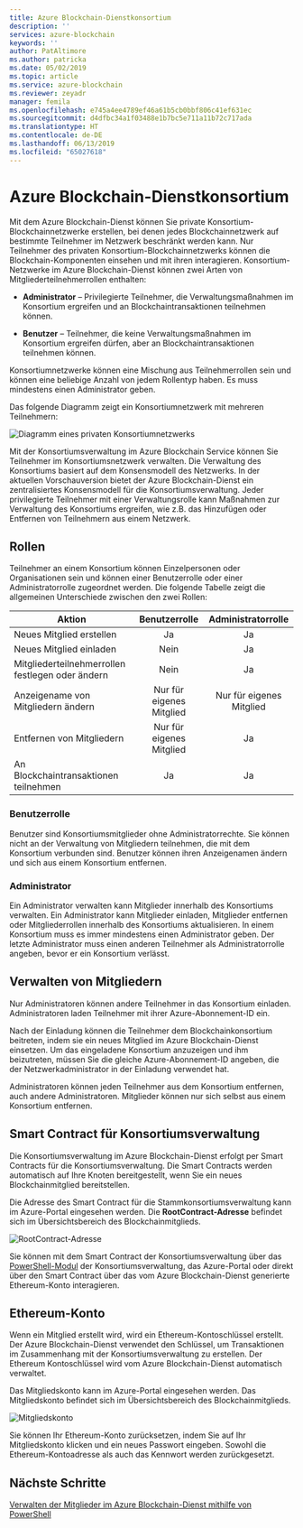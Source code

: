 ```yaml
---
title: Azure Blockchain-Dienstkonsortium
description: ''
services: azure-blockchain
keywords: ''
author: PatAltimore
ms.author: patricka
ms.date: 05/02/2019
ms.topic: article
ms.service: azure-blockchain
ms.reviewer: zeyadr
manager: femila
ms.openlocfilehash: e745a4ee4789ef46a61b5cb0bbf806c41ef631ec
ms.sourcegitcommit: d4dfbc34a1f03488e1b7bc5e711a11b72c717ada
ms.translationtype: HT
ms.contentlocale: de-DE
ms.lasthandoff: 06/13/2019
ms.locfileid: "65027618"
---
```

# <a name="azure-blockchain-service-consortium"></a>Azure Blockchain-Dienstkonsortium

Mit dem Azure Blockchain-Dienst können Sie private Konsortium-Blockchainnetzwerke erstellen, bei denen jedes Blockchainnetzwerk auf bestimmte Teilnehmer im Netzwerk beschränkt werden kann. Nur Teilnehmer des privaten Konsortium-Blockchainnetzwerks können die Blockchain-Komponenten einsehen und mit ihren interagieren. Konsortium-Netzwerke im Azure Blockchain-Dienst können zwei Arten von Mitgliederteilnehmerrollen enthalten:

* **Administrator** – Privilegierte Teilnehmer, die Verwaltungsmaßnahmen im Konsortium ergreifen und an Blockchaintransaktionen teilnehmen können.

* **Benutzer** – Teilnehmer, die keine Verwaltungsmaßnahmen im Konsortium ergreifen dürfen, aber an Blockchaintransaktionen teilnehmen können.

Konsortiumnetzwerke können eine Mischung aus Teilnehmerrollen sein und können eine beliebige Anzahl von jedem Rollentyp haben. Es muss mindestens einen Administrator geben.

Das folgende Diagramm zeigt ein Konsortiumnetzwerk mit mehreren Teilnehmern:

![Diagramm eines privaten Konsortiumnetzwerks](./media/consortium/network-diagram.png)

Mit der Konsortiumsverwaltung im Azure Blockchain Service können Sie Teilnehmer im Konsortiumsnetzwerk verwalten. Die Verwaltung des Konsortiums basiert auf dem Konsensmodell des Netzwerks. In der aktuellen Vorschauversion bietet der Azure Blockchain-Dienst ein zentralisiertes Konsensmodell für die Konsortiumsverwaltung. Jeder privilegierte Teilnehmer mit einer Verwaltungsrolle kann Maßnahmen zur Verwaltung des Konsortiums ergreifen, wie z.B. das Hinzufügen oder Entfernen von Teilnehmern aus einem Netzwerk.

## <a name="roles"></a>Rollen

Teilnehmer an einem Konsortium können Einzelpersonen oder Organisationen sein und können einer Benutzerrolle oder einer Administratorrolle zugeordnet werden. Die folgende Tabelle zeigt die allgemeinen Unterschiede zwischen den zwei Rollen:

| Aktion | Benutzerrolle | Administratorrolle
|--------|:----:|:------------:|
| Neues Mitglied erstellen | Ja | Ja |
| Neues Mitglied einladen | Nein | Ja |
| Mitgliederteilnehmerrollen festlegen oder ändern | Nein | Ja |
| Anzeigename von Mitgliedern ändern | Nur für eigenes Mitglied | Nur für eigenes Mitglied |
| Entfernen von Mitgliedern | Nur für eigenes Mitglied | Ja |
| An Blockchaintransaktionen teilnehmen | Ja | Ja |

### <a name="user-role"></a>Benutzerrolle

Benutzer sind Konsortiumsmitglieder ohne Administratorrechte. Sie können nicht an der Verwaltung von Mitgliedern teilnehmen, die mit dem Konsortium verbunden sind. Benutzer können ihren Anzeigenamen ändern und sich aus einem Konsortium entfernen.

### <a name="administrator"></a>Administrator

Ein Administrator verwalten kann Mitglieder innerhalb des Konsortiums verwalten. Ein Administrator kann Mitglieder einladen, Mitglieder entfernen oder Mitgliederrollen innerhalb des Konsortiums aktualisieren.
In einem Konsortium muss es immer mindestens einen Administrator geben. Der letzte Administrator muss einen anderen Teilnehmer als Administratorrolle angeben, bevor er ein Konsortium verlässt.

## <a name="managing-members"></a>Verwalten von Mitgliedern

Nur Administratoren können andere Teilnehmer in das Konsortium einladen. Administratoren laden Teilnehmer mit ihrer Azure-Abonnement-ID ein.

Nach der Einladung können die Teilnehmer dem Blockchainkonsortium beitreten, indem sie ein neues Mitglied im Azure Blockchain-Dienst einsetzen. Um das eingeladene Konsortium anzuzeigen und ihm beizutreten, müssen Sie die gleiche Azure-Abonnement-ID angeben, die der Netzwerkadministrator in der Einladung verwendet hat.

Administratoren können jeden Teilnehmer aus dem Konsortium entfernen, auch andere Administratoren. Mitglieder können nur sich selbst aus einem Konsortium entfernen.

## <a name="consortium-management-smart-contract"></a>Smart Contract für Konsortiumsverwaltung

Die Konsortiumsverwaltung im Azure Blockchain-Dienst erfolgt per Smart Contracts für die Konsortiumsverwaltung. Die Smart Contracts werden automatisch auf Ihre Knoten bereitgestellt, wenn Sie ein neues Blockchainmitglied bereitstellen.

Die Adresse des Smart Contract für die Stammkonsortiumsverwaltung kann im Azure-Portal eingesehen werden. Die **RootContract-Adresse** befindet sich im Übersichtsbereich des Blockchainmitglieds.

![RootContract-Adresse](./media/consortium/rootcontract-address.png)

Sie können mit dem Smart Contract der Konsortiumsverwaltung über das [PowerShell-Modul](manage-consortium-powershell.md) der Konsortiumsverwaltung, das Azure-Portal oder direkt über den Smart Contract über das vom Azure Blockchain-Dienst generierte Ethereum-Konto interagieren.

## <a name="ethereum-account"></a>Ethereum-Konto

Wenn ein Mitglied erstellt wird, wird ein Ethereum-Kontoschlüssel erstellt. Der Azure Blockchain-Dienst verwendet den Schlüssel, um Transaktionen im Zusammenhang mit der Konsortiumsverwaltung zu erstellen. Der Ethereum Kontoschlüssel wird vom Azure Blockchain-Dienst automatisch verwaltet.

Das Mitgliedskonto kann im Azure-Portal eingesehen werden. Das Mitgliedskonto befindet sich im Übersichtsbereich des Blockchainmitglieds.

![Mitgliedskonto](./media/consortium/member-account.png)

Sie können Ihr Ethereum-Konto zurücksetzen, indem Sie auf Ihr Mitgliedskonto klicken und ein neues Passwort eingeben. Sowohl die Ethereum-Kontoadresse als auch das Kennwort werden zurückgesetzt.  

## <a name="next-steps"></a>Nächste Schritte

[Verwalten der Mitglieder im Azure Blockchain-Dienst mithilfe von PowerShell](manage-consortium-powershell.md)

